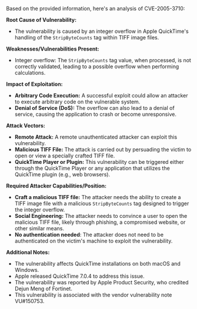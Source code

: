 Based on the provided information, here's an analysis of CVE-2005-3710:

**Root Cause of Vulnerability:**
- The vulnerability is caused by an integer overflow in Apple QuickTime's handling of the `StripByteCounts` tag within TIFF image files.

**Weaknesses/Vulnerabilities Present:**
- Integer overflow: The `StripByteCounts` tag value, when processed, is not correctly validated, leading to a possible overflow when performing calculations.

**Impact of Exploitation:**
- **Arbitrary Code Execution:** A successful exploit could allow an attacker to execute arbitrary code on the vulnerable system.
- **Denial of Service (DoS):** The overflow can also lead to a denial of service, causing the application to crash or become unresponsive.

**Attack Vectors:**
- **Remote Attack:** A remote unauthenticated attacker can exploit this vulnerability.
- **Malicious TIFF File:** The attack is carried out by persuading the victim to open or view a specially crafted TIFF file.
- **QuickTime Player or Plugin:** This vulnerability can be triggered either through the QuickTime Player or any application that utilizes the QuickTime plugin (e.g., web browsers).

**Required Attacker Capabilities/Position:**
- **Craft a malicious TIFF file:** The attacker needs the ability to create a TIFF image file with a malicious `StripByteCounts` tag designed to trigger the integer overflow.
- **Social Engineering:** The attacker needs to convince a user to open the malicious TIFF file, likely through phishing, a compromised website, or other similar means.
- **No authentication needed**: The attacker does not need to be authenticated on the victim's machine to exploit the vulnerability.

**Additional Notes:**
- The vulnerability affects QuickTime installations on both macOS and Windows.
- Apple released QuickTime 7.0.4 to address this issue.
- The vulnerability was reported by Apple Product Security, who credited Dejun Meng of Fortinet.
- This vulnerability is associated with the vendor vulnerability note VU#150753.